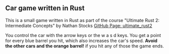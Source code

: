 
## Car game written in Rust
This is a small game written in Rust as part of the course "Ultimate Rust 2: Intermediate Concepts" by Nathan Stocks [GitHub Page: ultimate_rust2](https://github.com/CleanCut/ultimate_rust2)

You control the car with the arrow keys or the w a s d keys.  You get a point for every blue barrel you hit, which also increases the car's speed.  **Avoid the other cars and the orange barrel!** if you hit any of those the game ends.

